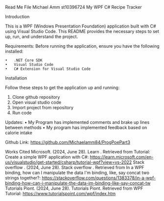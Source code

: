 Read Me File 
Michael Amm st10396724 
My WPF C# Recipe Tracker 

Introduction

This is a WPF (Windows Presentation Foundation) application built with C# using Visual Studio Code. This README provides the necessary steps to set up, run, and understand the project.

Requirements:
Before running the application, ensure you have the following installed:

	•	.NET Core SDK
	•	Visual Studio Code
	•	C# Extension for Visual Studio Code

Installation

Follow these steps to get the application up and running:
1.	Clone github repository 
2.	Open visual studio code
3.	Import project from repository 
4.	Run code 

Updates:
•	My Program has implemented comments and brake up lines between methods 
•	My program has implemented feedback based on calorie intake

Github Link:  https://github.com/Michaelamm84/ProgPoePart3


Works Cited
Microsoft. (2024, June 28). Learn . Retrieved from Tutorial: Create a simple WPF application with C#: https://learn.microsoft.com/en-us/visualstudio/get-started/csharp/tutorial-wpf?view=vs-2022
Stack overflow . (2024, June 28). Stack overflow . Retrieved from In a WPF binding, how can I manipulate the data I'm binding, like, say concat two strings together?: https://stackoverflow.com/questions/1383378/in-a-wpf-binding-how-can-i-manipulate-the-data-im-binding-like-say-concat-tw
Tutorials Piont. (2024, June 28). Tutorials Piont. Retrieved from WPF Tutorial: https://www.tutorialspoint.com/wpf/index.htm





